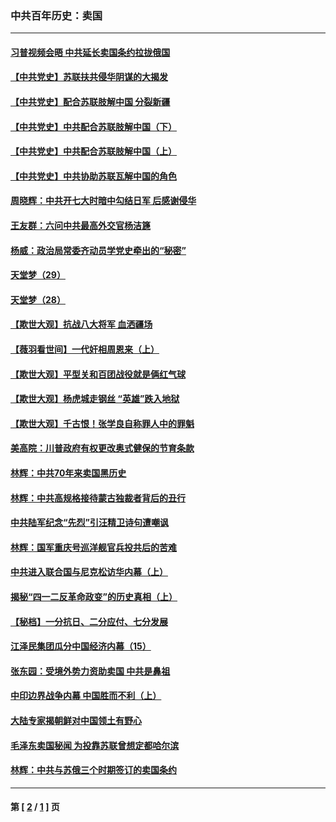 ### 中共百年历史：卖国
---
#### [习普视频会晤 中共延长卖国条约拉拢俄国](../../pages/nf1176117/n13060971.md?11090430) 
#### [【中共党史】苏联扶共侵华阴谋的大揭发](../../pages/nf1176117/n13056050.md?11090430) 
#### [【中共党史】配合苏联肢解中国 分裂新疆](../../pages/nf1176117/n13040700.md?11090430) 
#### [【中共党史】中共配合苏联肢解中国（下）](../../pages/nf1176117/n13035660.md?11090430) 
#### [【中共党史】中共配合苏联肢解中国（上）](../../pages/nf1176117/n13030262.md?11090430) 
#### [【中共党史】中共协助苏联瓦解中国的角色](../../pages/nf1176117/n13018109.md?11090430) 
#### [周晓辉：中共开七大时暗中勾结日军 后感谢侵华](../../pages/nf1176117/n12921960.md?11090430) 
#### [王友群：六问中共最高外交官杨洁篪](../../pages/nf1176117/n12836495.md?11090430) 
#### [杨威：政治局常委齐动员学党史牵出的“秘密”](../../pages/nf1176117/n12764642.md?11090430) 
#### [天堂梦（29）](../../pages/nf1176117/n12408465.md?11090430) 
#### [天堂梦（28）](../../pages/nf1176117/n12408309.md?11090430) 
#### [【欺世大观】抗战八大将军 血洒疆场](../../pages/nf1176117/n12357044.md?11090430) 
#### [【薇羽看世间】一代奸相周恩来（上）](../../pages/nf1176117/n12401109.md?11090430) 
#### [【欺世大观】平型关和百团战役就是俩红气球](../../pages/nf1176117/n12359157.md?11090430) 
#### [【欺世大观】杨虎城走钢丝 “英雄”跌入地狱](../../pages/nf1176117/n12358840.md?11090430) 
#### [【欺世大观】千古恨！张学良自称罪人中的罪魁](../../pages/nf1176117/n12358629.md?11090430) 
#### [美高院：川普政府有权更改奥式健保的节育条款](../../pages/nf1176117/n12242171.md?11090430) 
#### [林辉：中共70年来卖国黑历史](../../pages/nf1176117/n11552181.md?11090430) 
#### [林辉：中共高规格接待蒙古独裁者背后的丑行](../../pages/nf1176117/n11225005.md?11090430) 
#### [中共陆军纪念“先烈”引汪精卫诗句遭嘲讽](../../pages/nf1176117/n11153345.md?11090430) 
#### [林辉：国军重庆号巡洋舰官兵投共后的苦难](../../pages/nf1176117/n10997801.md?11090430) 
#### [中共进入联合国与尼克松访华内幕（上）](../../pages/nf1176117/n10138788.md?11090430) 
#### [揭秘“四一二反革命政变”的历史真相（上）](../../pages/nf1176117/n9996650.md?11090430) 
#### [【秘档】一分抗日、二分应付、七分发展](../../pages/nf1176117/n9331484.md?11090430) 
#### [江泽民集团瓜分中国经济内幕（15）](../../pages/nf1176117/n9268584.md?11090430) 
#### [张东园：受境外势力资助卖国 中共是鼻祖](../../pages/nf1176117/n9272480.md?11090430) 
#### [中印边界战争内幕 中国胜而不利（上）](../../pages/nf1176117/n9252458.md?11090430) 
#### [大陆专家揭朝鲜对中国领土有野心](../../pages/nf1176117/n9074056.md?11090430) 
#### [毛泽东卖国秘闻 为投靠苏联曾想定都哈尔滨](../../pages/nf1176117/n9058631.md?11090430) 
#### [林辉：中共与苏俄三个时期签订的卖国条约](../../pages/nf1176117/n9036062.md?11090430) 

---
#### 第 [ [2](./2.md?11090430) / [1](./1.md?11090430) ] 页

